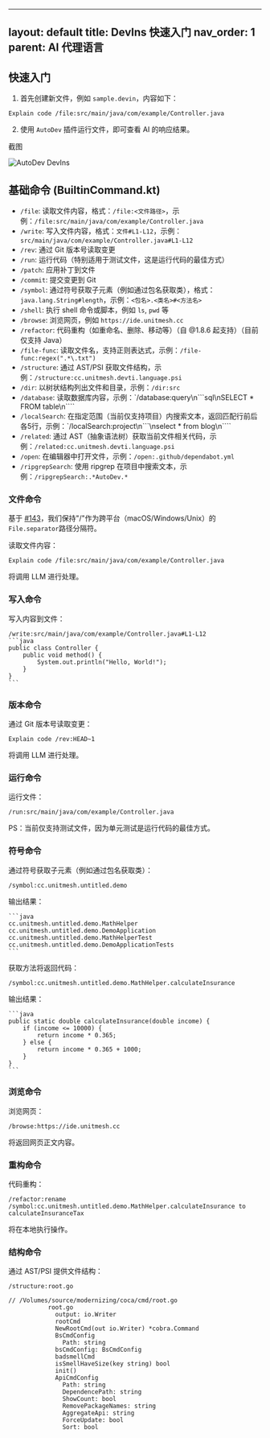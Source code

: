 

---
layout: default
title: DevIns 快速入门
nav_order: 1
parent: AI 代理语言
---

## 快速入门

1. 首先创建新文件，例如 `sample.devin`，内容如下：

```devin
Explain code /file:src/main/java/com/example/Controller.java
```

2. 使用 `AutoDev` 插件运行文件，即可查看 AI 的响应结果。

截图

![AutoDev DevIns](https://unitmesh.cc/auto-dev/autodev-devins.png)

## 基础命令 (BuiltinCommand.kt)

- `/file`: 读取文件内容，格式：`/file:<文件路径>`，示例：`/file:src/main/java/com/example/Controller.java`
- `/write`: 写入文件内容，格式：`文件#L1-L12`，示例：`src/main/java/com/example/Controller.java#L1-L12`
- `/rev`: 通过 Git 版本号读取变更
- `/run`: 运行代码（特别适用于测试文件，这是运行代码的最佳方式）
- `/patch`: 应用补丁到文件
- `/commit`: 提交变更到 Git
- `/symbol`: 通过符号获取子元素（例如通过包名获取类），格式：`java.lang.String#length`，示例：`<包名>.<类名>#<方法名>`
- `/shell`: 执行 shell 命令或脚本，例如 `ls`, `pwd` 等
- `/browse`: 浏览网页，例如 `https://ide.unitmesh.cc`
- `/refactor`: 代码重构（如重命名、删除、移动等）（自 @1.8.6 起支持）（目前仅支持 Java）
- `/file-func`: 读取文件名，支持正则表达式，示例：`/file-func:regex(".*\.txt")`
- `/structure`: 通过 AST/PSI 获取文件结构，示例：`/structure:cc.unitmesh.devti.language.psi`
- `/dir`: 以树状结构列出文件和目录，示例：`/dir:src`
- `/database`: 读取数据库内容，示例：`/database:query\n```sql\nSELECT * FROM table\n````
- `/localSearch`: 在指定范围（当前仅支持项目）内搜索文本，返回匹配行前后各5行，示例：`/localSearch:project\n```\nselect * from blog\n````
- `/related`: 通过 AST（抽象语法树）获取当前文件相关代码，示例：`/related:cc.unitmesh.devti.language.psi`
- `/open`: 在编辑器中打开文件，示例：`/open:.github/dependabot.yml`
- `/ripgrepSearch`: 使用 ripgrep 在项目中搜索文本，示例：`/ripgrepSearch:.*AutoDev.*`

### 文件命令

基于 [#143](https://github.com/unit-mesh/auto-dev/issues/143)，我们保持"/"作为跨平台（macOS/Windows/Unix）的`File.separator`路径分隔符。

读取文件内容：

    Explain code /file:src/main/java/com/example/Controller.java

将调用 LLM 进行处理。

### 写入命令

写入内容到文件：

    /write:src/main/java/com/example/Controller.java#L1-L12
    ```java
    public class Controller {
        public void method() {
            System.out.println("Hello, World!");
        }
    }
    ```

### 版本命令

通过 Git 版本号读取变更：

    Explain code /rev:HEAD~1

将调用 LLM 进行处理。

### 运行命令

运行文件：

    /run:src/main/java/com/example/Controller.java

PS：当前仅支持测试文件，因为单元测试是运行代码的最佳方式。

### 符号命令

通过符号获取子元素（例如通过包名获取类）：

    /symbol:cc.unitmesh.untitled.demo

输出结果：

    ```java
    cc.unitmesh.untitled.demo.MathHelper
    cc.unitmesh.untitled.demo.DemoApplication
    cc.unitmesh.untitled.demo.MathHelperTest
    cc.unitmesh.untitled.demo.DemoApplicationTests
    ```

获取方法将返回代码：

    /symbol:cc.unitmesh.untitled.demo.MathHelper.calculateInsurance

输出结果：

    ```java
    public static double calculateInsurance(double income) {
        if (income <= 10000) {
            return income * 0.365;
        } else {
            return income * 0.365 + 1000;
        }
    }
    ```

### 浏览命令

浏览网页：

    /browse:https://ide.unitmesh.cc

将返回网页正文内容。

### 重构命令

代码重构：

    /refactor:rename /symbol:cc.unitmesh.untitled.demo.MathHelper.calculateInsurance to calculateInsuranceTax

将在本地执行操作。

### 结构命令

通过 AST/PSI 提供文件结构：

    /structure:root.go

```
// /Volumes/source/modernizing/coca/cmd/root.go
           root.go
             output: io.Writer
             rootCmd
             NewRootCmd(out io.Writer) *cobra.Command
             BsCmdConfig
               Path: string
             bsCmdConfig: BsCmdConfig
             badsmellCmd
             isSmellHaveSize(key string) bool
             init()
             ApiCmdConfig
               Path: string
               DependencePath: string
               ShowCount: bool
               RemovePackageNames: string
               AggregateApi: string
               ForceUpdate: bool
               Sort: bool
```